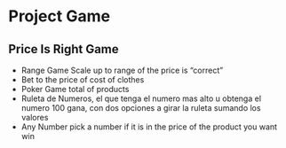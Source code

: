#	Project Game
##	Price Is Right Game
*	Range Game
	Scale up to range of the price is “correct”
*	Bet to the price of cost of clothes
*	Poker Game
total of products
*	Ruleta de Numeros, el que tenga el numero mas alto u obtenga el numero 100 gana, con dos opciones a girar la ruleta sumando los valores
*	Any Number
	pick a number if it is in the price of the product you want win